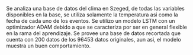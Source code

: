 Se analiza una base de datos del clima en Szeged, de todas las variables disponibles en la base, se utiliza solamente la temperatura asi como la fecha de cada uno de los eventos.
Se utilizo un modelo LSTM con un optimizador ADAM debido a que se caracteriza por ser en general flexible en la rama del aprendizaje.
Se provee una base de datos recortada que cuenta con 200 datos de los 96453 datos originales, aun asi, el modelo muestra un buen comportamiento.
